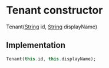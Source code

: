 


# Tenant constructor







Tenant([String](https://api.flutter.dev/flutter/dart-core/String-class.html) id, [String](https://api.flutter.dev/flutter/dart-core/String-class.html) displayName)





## Implementation

```dart
Tenant(this.id, this.displayName);
```








